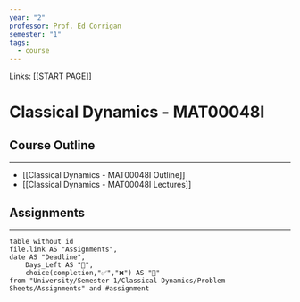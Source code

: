 ```yaml
---
year: "2"
professor: Prof. Ed Corrigan
semester: "1"
tags:
  - course
---
```

Links: [[START PAGE]]
#  Classical Dynamics - MAT00048I
## Course Outline
---

- [[Classical Dynamics - MAT00048I Outline]]
- [[Classical Dynamics - MAT00048I Lectures]]

## Assignments 
---
```dataview
table without id
file.link AS "Assignments",
date AS "Deadline",
	Days_Left AS "📆",
	choice(completion,"✅","❌") AS "📝"
from "University/Semester 1/Classical Dynamics/Problem Sheets/Assignments" and #assignment   

```

